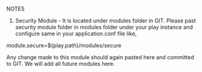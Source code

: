 NOTES

1. Security Module - It is located under modules folder in GIT. Please past security module folder in modules folder under your play instance and configure same in your application.conf file like,

module.secure=${play.path}/modules/secure

Any change made to this module should again pasted here and committed to GIT. 
We will add all future modules here.



